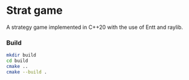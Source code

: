 # Strat game
A strategy game implemented in C++20 with the use of Entt and raylib.

### Build
```bash
mkdir build
cd build
cmake ..
cmake --build .
```
